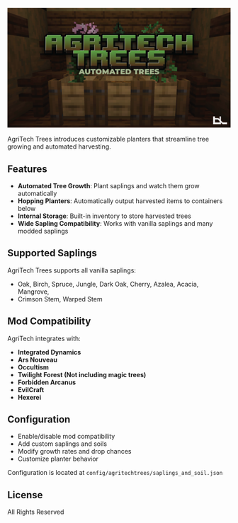 ![AgriTech Banner](agritech_trees_banner.png)

AgriTech Trees introduces customizable planters that streamline tree growing and automated harvesting.

## Features

- **Automated Tree Growth**: Plant saplings and watch them grow automatically
- **Hopping Planters**: Automatically output harvested items to containers below
- **Internal Storage**: Built-in inventory to store harvested trees
- **Wide Sapling Compatibility**: Works with vanilla saplings and many modded saplings

## Supported Saplings

AgriTech Trees supports all vanilla saplings:
- Oak, Birch, Spruce, Jungle, Dark Oak, Cherry, Azalea, Acacia, Mangrove, 
- Crimson Stem, Warped Stem

## Mod Compatibility

AgriTech integrates with:
- **Integrated Dynamics**
- **Ars Nouveau**
- **Occultism**
- **Twilight Forest (Not including magic trees)**
- **Forbidden Arcanus**
- **EvilCraft**
- **Hexerei**

## Configuration

- Enable/disable mod compatibility
- Add custom saplings and soils
- Modify growth rates and drop chances
- Customize planter behavior

Configuration is located at `config/agritechtrees/saplings_and_soil.json`

## License

All Rights Reserved